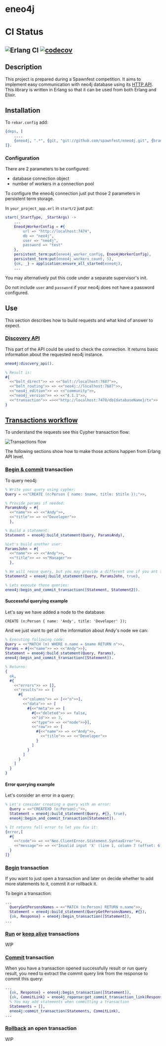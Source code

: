 eneo4j
=====

# CI Status

![Erlang CI](https://github.com/spawnfest/eneo4j/workflows/Erlang%20CI/badge.svg)
[![codecov](https://codecov.io/gh/spawnfest/eneo4j/branch/master/graph/badge.svg)](https://codecov.io/gh/spawnfest/eneo4j)
---

## Description

This project is prepared during a Spawnfest competition.
It aims to implement easy communication with neo4j database using its [HTTP API](https://neo4j.com/docs/http-api/current/introduction/). This library is written in Erlang so that it can be used from both Erlang and Elixir.

## Installation

To `rebar.config` add:

```erlang
{deps, [
    ....
    {eneo4j, ".*", {git, "git://github.com/spawnfest/eneo4j.git", {branch, "master"}}}
]}.
```

### Configuration

There are 2 parameters to be configured:

 - database connection object
 - number of workers in a connection pool

 To configure the eneo4j connection just put those 2 parameters in persistent term storage.

In `your_project_app.erl` in `start/2` just put:

```erlang
start(_StartType, _StartArgs) ->
    ...
    Eneo4jWorkerConfig = #{
        url => "http://localhost:7474",
        db => "neo4j",
        user => "neo4j",
        password => "test"
    },
    persistent_term:put(eneo4j_worker_config, Eneo4jWorkerConfig),
    persistent_term:put(eneo4j_workers_count, 5),
    {ok, _} = application:ensure_all_started(eneo4j),
    ...
```

You may alternatively put this code under a separate supervisor's init.

Do not include `user` and `password` if your neo4j does not have a password configured.

## Use

This section describes how to build requests and what kind of answer to expect.

### [Discovery API](https://neo4j.com/docs/http-api/current/discovery/)

This part of the API could be used to check the connection.
It returns basic information about the requested neo4j instance.

```erlang
eneo4j:discvery_api().

% Result is:
#{
  <<"bolt_direct">> => <<"bolt://localhost:7687">>,
  <<"bolt_routing">> => <<"neo4j://localhost:7687">>,
  <<"neo4j_edition">> => <<"community">>,
  <<"neo4j_version">> => <<"4.1.1">>,
  <<"transaction">> =><<"http://localhost:7470/db{databaseName}/tx">>
}
```

## [Transactions workflow](https://neo4j.com/docs/http-api/current/actions/transaction-flow/)

To understand the requests see this Cypher transaction flow:

![Transactions flow](https://neo4j.com/docs/http-api/current/images/http-cypher-transaction-api-flow.png)

The following sections show how to make those actions happen from Erlang API level.

### [Begin & commit](https://neo4j.com/docs/http-api/current/actions/begin-and-commit-a-transaction-in-one-request/) transaction

To query neo4j:

```erlang
% Write your query using cypher:
Query = <<"CREATE (n:Person { name: $name, title: $title });">>,

% Provide params if needed:
ParamsAndy = #{
  <<"name">> => <<"Andy">>,
  <<"title">> => <<"Developer">>
  },

% Build a statement:
Statement = eneo4j:build_statement(Query, ParamsAndy),

%Let's build another user:
ParamsJohn = #{
  <<"name">> => <<"Andy">>,
  <<"title">> => <<"Manager">>
  },

% We will reuse query, but you may provide a different one if you ant to.
Statement2 = eneo4j:build_statement(Query, ParamsJohn, true),

% Lets execute those queries:
eneo4j:begin_and_commit_transaction([Statement, Statement2]).
```

#### Successful querying example


Let's say we have added a node to the database:

```cypher
CREATE (n:Person { name: 'Andy', title: 'Developer' });
```

And we just want to get all the information about Andy's node we can:

```erlang
% Executing following code:
Query = <<"MATCH (n) WHERE n.name = $name RETURN n">>,
Params = #{<<"name">> => <<"Andy">>},
Statement = eneo4j:build_statement(Query, Params),
eneo4j:begin_and_commit_transaction([Statement]).

% Returns:
{
  ok,
  #{
    <<"errors">> => [],
    <<"results">> => [
      #{
        <<"columns">> => [<<"n">>],
        <<"data">> => [
          #{<<"meta">> => [
            #{<<"deleted">> => false,
            <<"id">> => 3,
            <<"type">> => <<"node">>}],
            <<"row">> => [
              #{<<"name">> => <<"Andy">>,
                <<"title">> => <<"Developer">>
              }
            ]
          }
        ]
      }
    ]
  }
}
```

#### Error querying example

Let's consider an error in a query:

```erlang
% Let's consider creating a query with an error:
  Query = <<"CREATEXD (n:Person);">>,
  Statement = eneo4j:build_statement(Query, #{}, true),
  eneo4j:begin_and_commit_transaction[Statement]).

% It returns full error to let you fix it:
{error,[
  #{
    <<"code">> => <<"Neo.ClientError.Statement.SyntaxError">>,
    <<"message">> => <<"Invalid input 'X' (line 1, column 7 (offset: 6))\n\"CREATEXD (n:Person);\"\n       ^">>
  }
]}
```


### [Begin](https://neo4j.com/docs/http-api/current/actions/begin-a-transaction/) transaction

If you want to just open a transaction and later on decide whether to add more statements to it, commit it or rollback it.

To begin a transaction:

```erlang
...
  QueryGetPersonsNames = <<"MATCH (n:Person) RETURN n.name">>,
  Statement = eneo4j:build_statement(QueryGetPersonsNames, #{}),
  {ok, Response} = eneo4j:begin_transaction([Statement]),
...
```

### [Run](https://neo4j.com/docs/http-api/current/actions/execute-statements-in-an-open-transaction/) or [keep alive](https://neo4j.com/docs/http-api/current/actions/reset-transaction-timeout-of-an-open-transaction/) transactions


WIP

### [Commit](https://neo4j.com/docs/http-api/current/actions/commit-an-open-transaction/) transaction

When you have a transaction opened successfully result or run query result, you need to extract the commit query link from the response to commit this query:

```erlang
...
  {ok, Response} = eneo4j:begin_transaction([Statement]),
  {ok, CommitLink} = eneo4j_reponse:get_commit_transaction_link(Response),
  % You may add statements when committing a transaction
  Statements = [],
  eneo4j:commit_transaction(Statements, CommitLink),
...
```

### [Rollback](https://neo4j.com/docs/http-api/current/actions/rollback-an-open-transaction/) an open transaction

WIP

<!-- EOF -->
